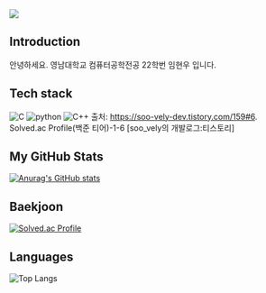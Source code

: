 <img src="https://capsule-render.vercel.app/api?type=waving&color=auto&height=300&section=footer&text=Welcome%20to-nl-Hyunwoo's%20Github&fontSize=60" />


## Introduction
안녕하세요.
영남대학교 컴퓨터공학전공 22학번 임현우 입니다.

## Tech stack
![C](https://img.shields.io/badge/C-A8B9CC.svg?&style=for-the-badge&logo=C&logoColor=white)
![python](https://img.shields.io/badge/python-3776AB.svg?&style=for-the-badge&logo=Python&logoColor=yellow)
![C++](https://img.shields.io/badge/C++-00599C.svg?&style=for-the-badge&logo=C++>&logoColor=white)
출처: https://soo-vely-dev.tistory.com/159#6. Solved.ac Profile(백준 티어)-1-6 [soo_vely의 개발로그:티스토리]


## My GitHub Stats
[![Anurag's GitHub stats](https://github-readme-stats.vercel.app/api?username=dlagusdn0204)](https://github.com/anuraghazra/github-readme-stats)

## Baekjoon
[![Solved.ac Profile](http://mazassumnida.wtf/api/v2/generate_badge?boj=dlagusdn0204)](https://solved.ac/dlagusdn0204/)

## Languages
![Top Langs](https://github-readme-stats.vercel.app/api/top-langs/?username=dlagusdn0204&layout=compact)
<!--
**dlagusdn0204/dlagusdn0204** is a ✨ _special_ ✨ repository because its `README.md` (this file) appears on your GitHub profile.

Here are some ideas to get you started:

- 🔭 I’m currently working on ...
- 🌱 I’m currently learning ...
- 👯 I’m looking to collaborate on ...
- 🤔 I’m looking for help with ...
- 💬 Ask me about ...
- 📫 How to reach me: ...
- 😄 Pronouns: ...
- ⚡ Fun fact: ...
-->
